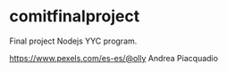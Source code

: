 # comitfinalproject 
Final project Nodejs YYC program.


https://www.pexels.com/es-es/@olly
Andrea Piacquadio